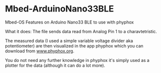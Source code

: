 # Mbed-ArduinoNano33BLE
Mbed-OS Features on Arduino Nano33 BLE to use with phyphox

What it does:
The file sends data read from Analog Pin 1 to a charavtetristic. 

The measured data (I used a simple variable voltage divider aka potentiometer) are then visualized in the app phyphox which you can download from www.phyphox.org. 

You do not need any further knowledge in phyphox it's simply used as a plotter for the data (although it can do a lot more). 
